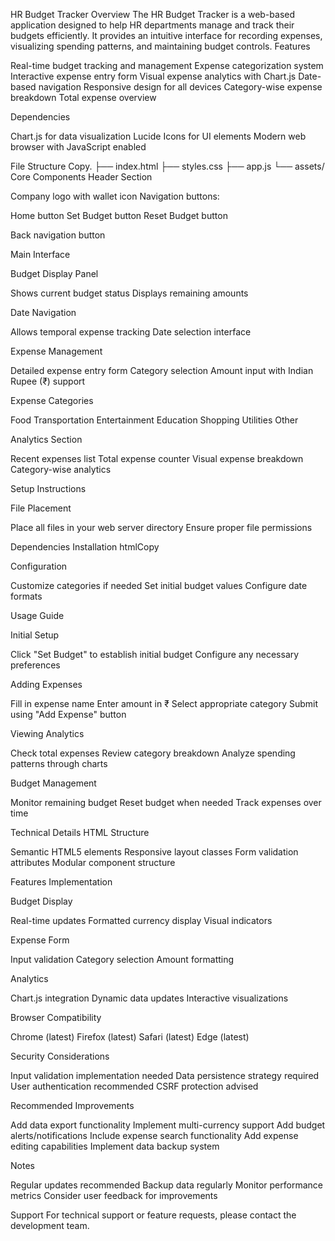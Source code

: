 HR Budget Tracker
Overview
The HR Budget Tracker is a web-based application designed to help HR departments manage and track their budgets efficiently. It provides an intuitive interface for recording expenses, visualizing spending patterns, and maintaining budget controls.
Features

Real-time budget tracking and management
Expense categorization system
Interactive expense entry form
Visual expense analytics with Chart.js
Date-based navigation
Responsive design for all devices
Category-wise expense breakdown
Total expense overview

Dependencies

Chart.js for data visualization
Lucide Icons for UI elements
Modern web browser with JavaScript enabled

File Structure
Copy.
├── index.html
├── styles.css
├── app.js
└── assets/
Core Components
Header Section

Company logo with wallet icon
Navigation buttons:

Home button
Set Budget button
Reset Budget button


Back navigation button

Main Interface

Budget Display Panel

Shows current budget status
Displays remaining amounts


Date Navigation

Allows temporal expense tracking
Date selection interface


Expense Management

Detailed expense entry form
Category selection
Amount input with Indian Rupee (₹) support


Expense Categories

Food
Transportation
Entertainment
Education
Shopping
Utilities
Other



Analytics Section

Recent expenses list
Total expense counter
Visual expense breakdown
Category-wise analytics

Setup Instructions

File Placement

Place all files in your web server directory
Ensure proper file permissions


Dependencies Installation
htmlCopy<!-- Already included in head -->
<script src="https://unpkg.com/lucide@latest"></script>
<script src="https://cdn.jsdelivr.net/npm/chart.js"></script>

Configuration

Customize categories if needed
Set initial budget values
Configure date formats



Usage Guide

Initial Setup

Click "Set Budget" to establish initial budget
Configure any necessary preferences


Adding Expenses

Fill in expense name
Enter amount in ₹
Select appropriate category
Submit using "Add Expense" button


Viewing Analytics

Check total expenses
Review category breakdown
Analyze spending patterns through charts


Budget Management

Monitor remaining budget
Reset budget when needed
Track expenses over time



Technical Details
HTML Structure

Semantic HTML5 elements
Responsive layout classes
Form validation attributes
Modular component structure

Features Implementation

Budget Display

Real-time updates
Formatted currency display
Visual indicators


Expense Form

Input validation
Category selection
Amount formatting


Analytics

Chart.js integration
Dynamic data updates
Interactive visualizations



Browser Compatibility

Chrome (latest)
Firefox (latest)
Safari (latest)
Edge (latest)

Security Considerations

Input validation implementation needed
Data persistence strategy required
User authentication recommended
CSRF protection advised

Recommended Improvements

Add data export functionality
Implement multi-currency support
Add budget alerts/notifications
Include expense search functionality
Add expense editing capabilities
Implement data backup system

Notes

Regular updates recommended
Backup data regularly
Monitor performance metrics
Consider user feedback for improvements

Support
For technical support or feature requests, please contact the development team.
